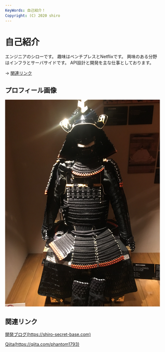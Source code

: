 ```yaml
---
KeyWords: 自己紹介！
Copyright: (C) 2020 shiro
---
```


# 自己紹介

エンジニアのシローです。
趣味はベンチプレスとNetflixです。
興味のある分野はインフラとサーバサイドです。
API設計と開発を主な仕事としております。

-> [関連リンク](#referer)

## プロフィール画像
![プロフィール画像](./IMG_0151.JPG)

## <span id="referer">関連リンク</span>
[開発ブログ(https://shiro-secret-base.com)](https://shiro-secret-base.com)

[Qiita(https://qiita.com/phantom1793)](https://qiita.com/phantom1793)
